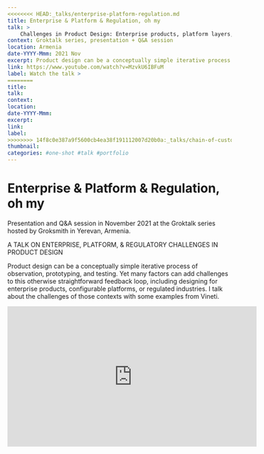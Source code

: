 ```yaml
---
<<<<<<<< HEAD:_talks/enterprise-platform-regulation.md
title: Enterprise & Platform & Regulation, oh my
talk: > 
    Challenges in Product Design: Enterprise products, platform layers, and regulated industries
context: Groktalk series, presentation + Q&A session
location: Armenia
date-YYYY-Mmm: 2021 Nov
excerpt: Product design can be a conceptually simple iterative process of observation, prototyping, and testing. Yet many factors can add challenges to this otherwise straightforward feedback loop, including designing for enterprise companies, configurable platforms, or regulated industries. I talk about the challenges of those contexts with some examples from Vineti.
link: https://www.youtube.com/watch?v=MzvkU6IBFuM
label: Watch the talk >
========
title: 
talk: 
context: 
location: 
date-YYYY-Mmm: 
excerpt: 
link: 
label: 
>>>>>>>> 14f8c0e387a9f5600cb4ea38f191112007d20b0a:_talks/chain-of-custody.md
thumbnail: 
categories: #one-shot #talk #portfolio
---
```



# Enterprise & Platform & Regulation, oh my

Presentation and Q&A session in November 2021 at the Groktalk series hosted by Groksmith in Yerevan, Armenia.

A TALK ON ENTERPRISE, PLATFORM, & REGULATORY CHALLENGES IN PRODUCT DESIGN

Product design can be a conceptually simple iterative process of observation, prototyping, and testing. Yet many factors can add challenges to this otherwise straightforward feedback loop, including designing for enterprise products, configurable platforms, or regulated industries. I talk about the challenges of those contexts with some examples from Vineti.

<iframe width="560" height="315" src="https://www.youtube.com/embed/MzvkU6IBFuM" title="YouTube video player" frameborder="0" allow="accelerometer; autoplay; clipboard-write; encrypted-media; gyroscope; picture-in-picture" allowfullscreen></iframe>
